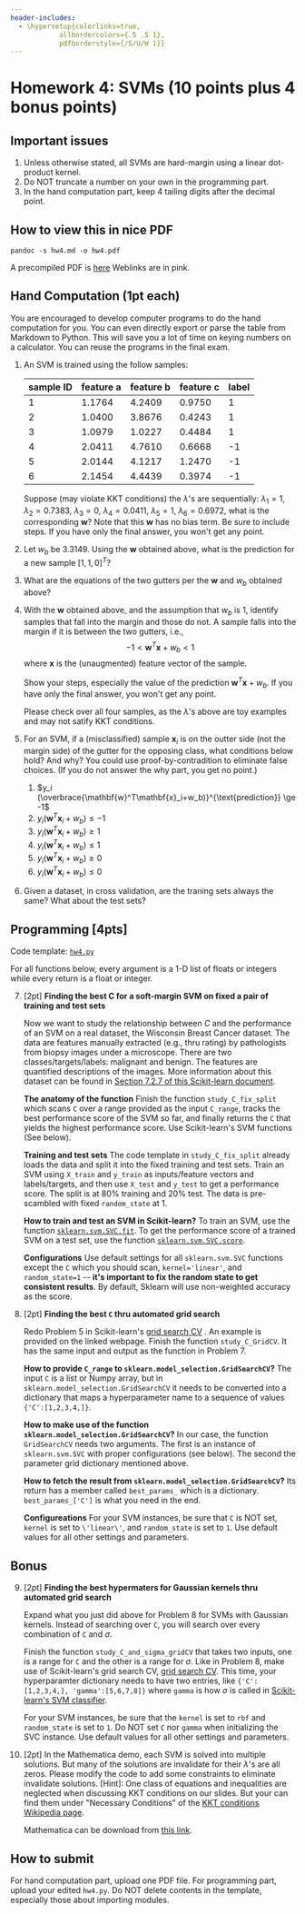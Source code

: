 ```yaml
---
header-includes:
  - \hypersetup{colorlinks=true,
            allbordercolors={.5 .5 1},
            pdfborderstyle={/S/U/W 1}}
---
```


# Homework 4: SVMs (10 points plus 4 bonus points)

## Important issues

1. Unless otherwise stated, all SVMs are hard-margin using a linear dot-product kernel.
2. Do NOT truncate a number on your own in the programming part. 
3. In the hand computation part, keep 4 tailing digits after the decimal point. 

## How to view this in nice PDF
`pandoc -s hw4.md -o hw4.pdf`

A precompiled PDF is [here](https://www.dropbox.com/s/fnl8bi849ix64cf/hw4.pdf?dl=0)
Weblinks are in pink. 

## Hand Computation (1pt each)

 You are encouraged to develop computer programs to do the hand computation for you. You can even directly export or parse the table from Markdown to Python. This will save you a lot of time on keying numbers on a calculator. You can reuse the programs in the final exam.

1. An SVM is trained using the follow samples: 

    |sample ID|feature a| feature b| feature c| label|
    |--|--|--|--|--|
    |1|1.1764|4.2409|0.9750|1|
    |2|1.0400|3.8676|0.4243|1|
    |3|1.0979|1.0227|0.4484|1|
    |4|2.0411|4.7610|0.6668|-1|
    |5|2.0144|4.1217|1.2470|-1|
    |6|2.1454|4.4439|0.3974|-1|

    Suppose (may violate KKT conditions) the $\lambda$'s are sequentially: 
    $\lambda_1 = 1$, $\lambda_2 = 0.7383$, $\lambda_3=0$, $\lambda_4 = 0.0411$, $\lambda_5 = 1$, $\lambda_6 = 0.6972$, 
    what is the corresponding $\mathbf{w}$? 
    Note that this $\mathbf{w}$ has no bias term. 
    Be sure to include steps. If you have only the final answer, you won't get any point. 

2. Let $w_b$ be $3.3149$. Using the $\mathbf{w}$ obtained above, what is the prediction for a new sample $[1,1,0]^T$? 

3. What are the equations of the two gutters per the $\mathbf{w}$ and $w_b$ obtained above? 

4. With the $\mathbf{w}$ obtained above, and the assumption that $w_b$ is 1, identify samples that fall into the margin and those do not. A sample falls into the margin if it is between the two gutters, i.e., $$-1 < \mathbf{w}^T\mathbf{x} + w_b < 1$$ where $\mathbf{x}$ is the (unaugmented) feature vector of the sample. 

   Show your steps, especially the value of the prediction $\mathbf{w}^T\mathbf{x} + w_b$.  If you have only the final answer, you won't get any point. 

   Please check over all four samples, as the $\lambda$'s above are toy examples and may not satify KKT conditions. 

<!-- 4. Write the KKT conditions for training an SVM using the four samples above. Follow the order given in the examples in `solve_svm.nb` (or its PDF export `solve_svm.pdf`): first the gradient on $\mathbf{w}$, then the equations about constraints, and lastly the partial derivative on the bias $w_b$.  -->

5. For an SVM, if a (misclassified) sample $\mathbf{x}_i$ is on the outter side (not the margin side) of the gutter for the opposing class, what conditions below hold? And why? You could use proof-by-contradition to eliminate false choices. (If you do not answer the why part, you get no point.)

    1. $y_i (\overbrace{\mathbf{w}^T\mathbf{x}_i+w_b)}^{\text{prediction}} \ge -1$
    2. $y_i (\mathbf{w}^T\mathbf{x}_i+w_b) \le -1$
    3. $y_i (\mathbf{w}^T\mathbf{x}_i+w_b) \ge 1$
    4. $y_i (\mathbf{w}^T\mathbf{x}_i+w_b) \le 1$
    5. $y_i (\mathbf{w}^T\mathbf{x}_i+w_b) \ge 0$
    6. $y_i (\mathbf{w}^T\mathbf{x}_i+w_b) \le 0$

6. Given a dataset, in cross validation, are the traning sets always the same? What about the test sets? 

## Programming [4pts]

Code template: [`hw4.py`](https://github.com/forrestbao/MLClass/blob/master/4_SVMs/hw4.py)

For all functions below, every argument is a 1-D list of floats or integers while every return is a float or integer.


7. [2pt] **Finding the best C for a soft-margin SVM on fixed a pair of training and test sets**

    Now we want to study the relationship between $C$ and the performance of an SVM on a real dataset, the Wisconsin Breast Cancer dataset. The data are features manually extracted (e.g., thru rating) by pathologists from biopsy images under a microscope. There are two classes/targets/labels: malignant and benign. The features are quantified descriptions of the images. More information about this dataset can be found in [Section 7.2.7 of this Scikit-learn document](https://scikit-learn.org/stable/datasets/index.html#breast-cancer-wisconsin-diagnostic-dataset). 

    **The anatomy of the function**
    Finish the function `study_C_fix_split` which scans `C` over a range provided as the input `C_range`, tracks the best performance score of the SVM so far, and finally returns the `C` that yields the highest performance score. Use Scikit-learn's SVM functions (See below).

    **Training and test sets**
    The code template in `study_C_fix_split` already loads the data and split it into the fixed training and test sets. Train an SVM using `X_train` and `y_train` as inputs/feature vectors and labels/targets, and then use `X_test` and `y_test` to get a performance score. The split is at 80% training and 20% test. The data is pre-scambled with fixed `random_state` at 1. 

    **How to train and test an SVM in Scikit-learn?**
    To train an SVM, use the function [`sklearn.svm.SVC.fit`](https://scikit-learn.org/stable/modules/generated/sklearn.svm.SVC.html#sklearn.svm.SVC.fit). To get the performance score of a trained SVM on a test set, use the function [`sklearn.svm.SVC.score`](https://scikit-learn.org/stable/modules/generated/sklearn.svm.SVC.html#sklearn.svm.SVC.score).

    **Configurations**
    Use default settings for all `sklearn.svm.SVC` functions except the `C` which you should scan, `kernel='linear'`, and `random_state=1` -- **it's important to fix the random state to get consistent results**. By default, Sklearn will use non-weighted accuracy as the score. 

<!-- 7. [1.5pt] **A free problem. Everyone gets points for free** 

   **Finding the best C for a soft-margin SVM using cross validation**

    In the problem above, we used a fixed pair of training and test set. To more holistically study, redo it using cross validation here. 
    Finish the function `study_C_cross_validation` using  [`sklearn.model_selection.cross_val_score`](https://scikit-learn.org/stable/modules/generated/sklearn.model_selection.cross_val_score.html#sklearn.model_selection.cross_val_score). Your function should have the same input and output as the function `study_C_fixed_split` above. Use default settings for all parameters unspecified here, e.g., for CV, do default 5-fold CV. 

    The first argument of `sklearn.model_selection.cross_val_score` is an estimator. In our case, it should be an SVM created using `sklearn.svm.SVC`. You do NOT need to manually `fit` nor `score` as the function [`sklearn.model_selection.cross_val_score`](https://scikit-learn.org/stable/modules/generated/sklearn.model_selection.cross_val_score.html#sklearn.model_selection.cross_val_score) does them for you. But note that the function [`sklearn.model_selection.cross_val_score`](https://scikit-learn.org/stable/modules/generated/sklearn.model_selection.cross_val_score.html#sklearn.model_selection.cross_val_score) returns a list of floats, which are the scores of all folds.  -->

8. [2pt] **Finding the best `C` thru automated grid search**

    Redo Problem 5 in Scikit-learn's [grid search CV](https://scikit-learn.org/stable/modules/generated/sklearn.model_selection.GridSearchCV.html) . An example is provided on the linked webpage. Finish the function `study_C_GridCV`. It has the same input and output as the function in Problem 7. 
    
    **How to provide `C_range` to `sklearn.model_selection.GridSearchCV`?**
    The input `C` is a list or Numpy array, but in `sklearn.model_selection.GridSearchCV` it needs to be converted into a dictionary that maps a hyperparameter name to a sequence of values `{'C':[1,2,3,4,]}`. 

    **How to make use of the function `sklearn.model_selection.GridSearchCV`?**
    In our case, the function `GridSearchCV` needs two arguments. The first is an instance of `sklearn.svm.SVC` with proper configurations (see below). The second the parameter grid dictionary mentioned above. 
    
    **How to fetch the result from `sklearn.model_selection.GridSearchCV`?**
    Its return has a member called `best_params_` which is a dictionary. `best_params_['C']` is what you need in the end. 
    
    **Configureations** For your SVM instances, be sure that `C` is NOT set, `kernel` is set to `\'linear\'`, and `random_state` is set to `1`. Use default values for all other settings and parameters. 

## Bonus

9. [2pt] **Finding the best hypermaters for Gaussian kernels thru automated grid search**

    Expand what you just did above for Problem 8 for SVMs with Gaussian kernels. Instead of searching over `C`, you will search over every combination of `C` and $\sigma$. 
    
    Finish the function `study_C_and_sigma_gridCV` that takes two inputs, one is a range for `C` and the other is a range for $\sigma$. Like in Problem 8, make use of Scikit-learn's grid search CV, [grid search CV](https://scikit-learn.org/stable/modules/generated/sklearn.model_selection.GridSearchCV.html). This time, your hyperparamter dictionary needs to have two entries, like `{'C':[1,2,3,4,], 'gamma':[5,6,7,8]}` where `gamma` is how $\sigma$ is called in [Scikit-learn's SVM classifier](https://scikit-learn.org/stable/modules/generated/sklearn.svm.SVC.html). 
    
    For your SVM instances, be sure that the `kernel` is set to `rbf` and  `random_state` is set to `1`. Do NOT set `C` nor `gamma` when initializing the SVC instance. Use default values for all other settings and parameters. 

10. [2pt] In the Mathematica demo, each SVM is solved into multiple solutions. But many of the solutions are invalidate for their $\lambda$'s are all zeros. Please modify the code to add some constraints to eliminate invalidate solutions. [Hint]: One class of equations and inequalities are neglected when discussing KKT conditions on our slides. But your can find them under "Necessary Conditions" of the [KKT conditions Wikipedia page](https://en.wikipedia.org/wiki/Karush%E2%80%93Kuhn%E2%80%93Tucker_conditions). 

    Mathematica can be download from [this link](https://iastate.service-now.com/it?id=kb_article&sys_id=ffdadc71db161c5009dd123039961977).

## How to submit
For hand computation part, upload one PDF file. For programming part, upload your edited `hw4.py`. 
Do NOT delete contents in the template, especially those about importing modules. 

